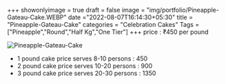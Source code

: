 +++
showonlyimage = true
draft = false
image = "img/portfolio/Pineapple-Gateau-Cake.WEBP"
date ="2022-08-07T16:14:30+05:30"
title = "Pineapple-Gateau-Cake"
categories = "Celebration Cakes"
Tags = ["Pineapple","Round","Half Kg","One Tier"]
+++
price : ₹450 per pound
<!--more-->
![Pineapple-Gateau-Cake](/img/portfolio/Pineapple-Gateau-Cake.WEBP)
* 1 pound cake price serves 8-10 persons : 450
* 2 pound cake price serves 10-20 persons : 900
* 3 pound cake price serves 20-30 persons : 1350
